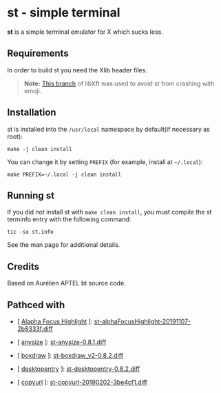 # st - simple terminal

**st** is a simple terminal emulator for X which sucks less.


## Requirements

In order to build st you need the Xlib header files.

> **Note:**
> [This branch](https://gitlab.freedesktop.org/mawww/libxft/tree/bgra-glyphs) of libXft was used to avoid st from crashing with emoji.

## Installation

st is installed into the `/usr/local` namespace by default(if necessary as root):

    make -j clean install

You can change it by setting `PREFIX` (for example, install at `~/.local`):

    make PREFIX=~/.local -j clean install


## Running st

If you did not install st with `make clean install`, you must compile
the st terminfo entry with the following command:

    tic -sx st.info

See the man page for additional details.

## Credits

Based on Aurélien APTEL <aurelien dot aptel at gmail dot com> bt source code.

## Pathced with

- \[ [Alapha Focus Highlight](https://st.suckless.org/patches/alpha_focus_highlight/) \]:
  [st-alphaFocusHighlight-20191107-2b8333f.diff](https://github.com/juliusHuelsmann/st/releases/download/patchesV1/st-alphaFocusHighlight-20191107-2b8333f.diff)

- \[ [anysize](https://st.suckless.org/patches/anysize/) \]:
  [st-anysize-0.8.1.diff](https://st.suckless.org/patches/anysize/st-anysize-0.8.1.diff)

- \[ [boxdraw](https://st.suckless.org/patches/boxdraw/) \]:
  [st-boxdraw_v2-0.8.2.diff](https://st.suckless.org/patches/boxdraw/st-boxdraw_v2-0.8.2.diff)

- \[ [desktopentry](https://st.suckless.org/patches/desktopentry/) \]:
  [st-desktopentry-0.8.2.diff](https://st.suckless.org/patches/desktopentry/st-desktopentry-0.8.2.diff)

- \[ [copyurl](https://st.suckless.org/patches/copyurl/) \]:
  [st-copyurl-20190202-3be4cf1.diff](https://st.suckless.org/patches/copyurl/st-copyurl-20190202-3be4cf1.diff)
